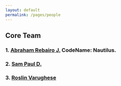 ```yaml
---
layout: default
permalink: /pages/people
---
```


## Core Team 
### 1. [Abraham Rebairo J.](/pages/rebairo) CodeName: Nautilus.
### 2. [Sam Paul D.](/pages/sam)
### 3. [Roslin Varughese](/pages/rose) 
